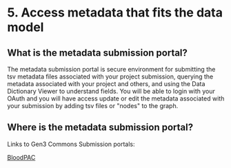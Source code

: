 # 5. Access metadata that fits the data model

## What is the metadata submission portal?

The metadata submission portal is secure environment for submitting the tsv metadata files associated with your project submission, querying the metadata associated with your project and others, and using the Data Dictionary Viewer to understand fields.   You will be able to login with your OAuth and you will have access update or edit the metadata associated with your submission by adding tsv files or "nodes" to the graph.   

## Where is the metadata submission portal?

Links to Gen3 Commons Submission portals:

[BloodPAC](https://data.bloodpac.org/)

